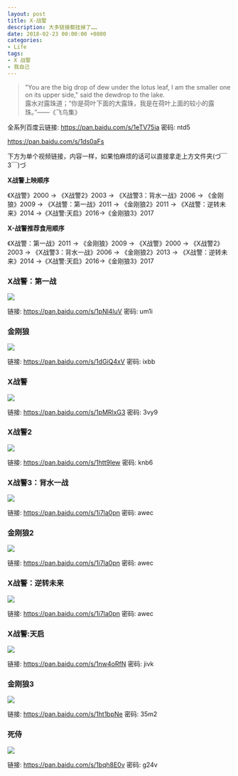 ```yaml
---
layout: post
title: X-战警
description: 大多链接都挂掉了……
date: 2018-02-23 00:00:00 +0800
categories:
- Life
tags:
- X 战警
- 我自己
---
```



<blockquote class="blockquote-center">
	"You are the big drop of dew under the lotus leaf, I am the smaller one on its upper side," said the dewdrop to the lake. <br>
	露水对露珠道；“你是荷叶下面的大露珠，我是在荷叶上面的较小的露珠。”——《飞鸟集》
</blockquote>

全系列百度云链接: https://pan.baidu.com/s/1eTV75ia 密码: ntd5

https://pan.baidu.com/s/1ds0aFs

下方为单个视频链接，内容一样，如果怕麻烦的话可以直接拿走上方文件夹(づ￣ 3￣)づ

**X战警上映顺序**

《X战警》2000 → 《X战警2》2003 → 《X战警3：背水一战》2006 → 《金刚狼》2009 → 《X战警：第一战》2011 → 《金刚狼2》2011 → 《X战警：逆转未来》2014 →《X战警:天启》2016→《金刚狼3》2017

**X-战警推荐食用顺序**

《X战警：第一战》2011 → 《金刚狼》2009 → 《X战警》2000 → 《X战警2》2003 → 《X战警3：背水一战》2006 → 
《金刚狼2》2013 → 《X战警：逆转未来》2014 →《X战警:天启》2016→《金刚狼3》2017

### X战警：第一战

![](http://p3oi9yqso.bkt.clouddn.com/2018-02-23-first-class.jpg)

链接: https://pan.baidu.com/s/1pNl4luV 密码: um1i

### 金刚狼

![](http://p3oi9yqso.bkt.clouddn.com/2018-02-23-wolverine.jpg)

链接: https://pan.baidu.com/s/1dGiQ4xV 密码: ixbb

### X战警

![](http://p3oi9yqso.bkt.clouddn.com/2018-02-23-x-man.jpg)

链接: https://pan.baidu.com/s/1pMRlxG3 密码: 3vy9

### X战警2

![](http://p3oi9yqso.bkt.clouddn.com/2018-02-23-x-man-2.jpg)

链接: https://pan.baidu.com/s/1htt9Iew 密码: knb6

### X战警3：背水一战

![](http://p3oi9yqso.bkt.clouddn.com/2018-02-23-the-last-stand.jpg)

链接: https://pan.baidu.com/s/1i7la0pn 密码: awec

### 金刚狼2

![](http://p3oi9yqso.bkt.clouddn.com/2018-02-23-wolverine2.jpg)

链接: https://pan.baidu.com/s/1i7la0pn 密码: awec

### X战警：逆转未来

![](http://p3oi9yqso.bkt.clouddn.com/2018-02-23-days-of-future-past.jpg)

链接: https://pan.baidu.com/s/1i7la0pn 密码: awec

### X战警:天启

![](http://p3oi9yqso.bkt.clouddn.com/2018-02-23-apocalypse.jpg)

链接: https://pan.baidu.com/s/1nw4oRfN 密码: jivk

### 金刚狼3

![](http://p3oi9yqso.bkt.clouddn.com/2018-02-23-wolverine3.jpg)

链接: https://pan.baidu.com/s/1ht1bpNe 密码: 35m2

### 死侍

![](http://p3oi9yqso.bkt.clouddn.com/2018-02-23-deadpool.jpg)

链接: https://pan.baidu.com/s/1bqh8E0v 密码: g24v

